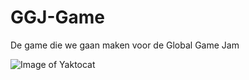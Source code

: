 # GGJ-Game
De game die we gaan maken voor de Global Game Jam

![Image of Yaktocat](https://octodex.github.com/images/yaktocat.png)
